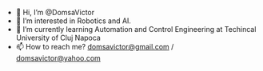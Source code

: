 - 👋 Hi, I’m @DomsaVictor
- 👀 I’m interested in Robotics and AI.
- 🌱 I’m currently learning Automation and Control Engineering at Techincal University of Cluj Napoca
- 📫 How to reach me? domsavictor@gmail.com / domsavictor@yahoo.com
